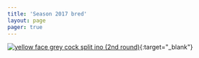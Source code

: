 ```yaml
---
title: 'Season 2017 bred'
layout: page
pager: true
---
```


[![yellow face grey cock split ino (2nd round)](/img/thumbs/0eb896d1733ad2cfde3aff2afc8b50cd8e640bf1.jpg)](http://i205.photobucket.com/albums/bb166/schilduil/Exhibition%20Budgerigars/Season%202017%20bred/4F098CDD-B2B0-4A15-B47B-0FF1879F2172_zps8cousdd6.jpg){:target="_blank"}
